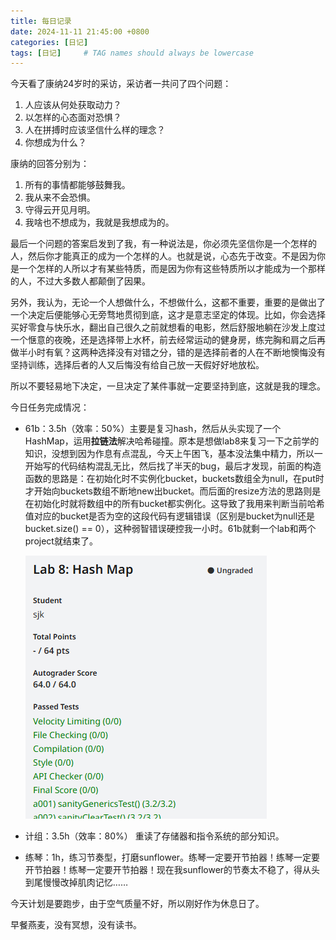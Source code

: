 ```yaml
---
title: 每日记录
date: 2024-11-11 21:45:00 +0800
categories: [日记]
tags: [日记]     # TAG names should always be lowercase
---
```


今天看了康纳24岁时的采访，采访者一共问了四个问题：

1. 人应该从何处获取动力？
2. 以怎样的心态面对恐惧？
3. 人在拼搏时应该坚信什么样的理念？
4. 你想成为什么？

康纳的回答分别为：

1. 所有的事情都能够鼓舞我。
2. 我从来不会恐惧。
3. 守得云开见月明。
4. 我啥也不想成为，我就是我想成为的。

最后一个问题的答案启发到了我，有一种说法是，你必须先坚信你是一个怎样的人，然后你才能真正的成为一个怎样的人。也就是说，心态先于改变。不是因为你是一个怎样的人所以才有某些特质，而是因为你有这些特质所以才能成为一个那样的人，不过大多数人都颠倒了因果。

另外，我认为，无论一个人想做什么，不想做什么，这都不重要，重要的是做出了一个决定后便能够心无旁骛地贯彻到底，这才是意志坚定的体现。比如，你会选择买好零食与快乐水，翻出自己很久之前就想看的电影，然后舒服地躺在沙发上度过一个惬意的夜晚，还是选择带上水杯，前去经常运动的健身房，练完胸和肩之后再做半小时有氧？这两种选择没有对错之分，错的是选择前者的人在不断地懊悔没有坚持训练，选择后者的人又后悔没有给自己放一天假好好地放松。

所以不要轻易地下决定，一旦决定了某件事就一定要坚持到底，这就是我的理念。



今日任务完成情况：

- 61b：3.5h（效率：50%）主要是复习hash，然后从头实现了一个HashMap，运用**拉链法**解决哈希碰撞。原本是想做lab8来复习一下之前学的知识，没想到因为作息有点混乱，今天上午困飞，基本没法集中精力，所以一开始写的代码结构混乱无比，然后找了半天的bug，最后才发现，前面的构造函数的思路是：在初始化时不实例化bucket，buckets数组全为null，在put时才开始向buckets数组不断地new出bucket。而后面的resize方法的思路则是在初始化时就将数组中的所有bucket都实例化。这导致了我用来判断当前哈希值对应的bucket是否为空的这段代码有逻辑错误（区别是bucket为null还是bucket.size() == 0），这种弱智错误硬控我一小时。61b就剩一个lab和两个project就结束了。

  ![示例图片](assets/img/articleImage/2024-11-11-1.png)

- 计组：3.5h（效率：80%） 重读了存储器和指令系统的部分知识。

- 练琴：1h，练习节奏型，打磨sunflower。练琴一定要开节拍器！练琴一定要开节拍器！练琴一定要开节拍器！现在我sunflower的节奏太不稳了，得从头到尾慢慢改掉肌肉记忆……

今天计划是要跑步，由于空气质量不好，所以刚好作为休息日了。

早餐燕麦，没有冥想，没有读书。


